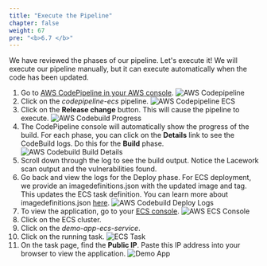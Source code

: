 ```yaml
---
title: "Execute the Pipeline"
chapter: false
weight: 67
pre: "<b>6.7 </b>"
---
```


We have reviewed the phases of our pipeline. Let's execute it! We will execute our pipeline manually, but it can execute automatically when the code has been updated.

1. Go to [AWS CodePipeline in your AWS console](https://console.aws.amazon.com/codesuite/codepipeline/pipelines).
   ![AWS Codepipeline](/images/aws-codepipeline.png)
2. Click on the _codepipeline-ecs_ pipeline.
   ![AWS Codepipeline ECS](/images/aws-codepipeline-ecs.png)
3. Click on the **Release change** button. This will cause the pipeline to execute.
   ![AWS Codebuild Progress](/images/aws-codebuild-progress.png)
4. The CodePipeline console will automatically show the progress of the build. For each phase, you can click on the **Details** link to see the CodeBuild logs. Do this for the **Build** phase.
   ![AWS Codebuild Build Details](/images/aws-codebuild-build-details.png)
5. Scroll down through the log to see the build output. Notice the Lacework scan output and the vulnerabilities found.
6. Go back and view the logs for the Deploy phase. For ECS deployment, we provide an imagedefinitions.json with the updated image and tag. This updates the ECS task definition. You can learn more about imagedefinitions.json [here](https://docs.aws.amazon.com/codepipeline/latest/userguide/file-reference.html#pipelines-create-image-definitions).
   ![AWS Codebuild Deploy Logs](/images/aws-codebuild-deploy-ecs-log.png)
7. To view the application, go to your [ECS console](https://us-west-2.console.aws.amazon.com/ecs/home).
   ![AWS ECS Console](/images/aws-ecs-console.png)
8. Click on the ECS cluster.
9. Click on the _demo-app-ecs-service_.
10. Click on the running task.
    ![ECS Task](/images/aws-ecs-task.png)
11. On the task page, find the **Public IP**. Paste this IP address into your browser to view the application.
    ![Demo App](/images/demo-app.png)